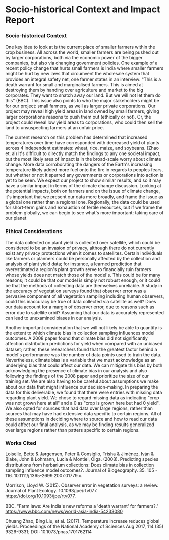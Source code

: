# Socio-historical Context and Impact Report

### Socio-historical Context ###
One key idea to look at is the current place of smaller farmers within the crop business. All across the world, smaller farmers are being pushed out by larger corporations, both via the economic power of the bigger companies, but also via changing government policies. One example of a recent policy change that hurts small farmers is India where smaller farmers might be hurt by new laws that circumvent the wholesale system that provides an integral safety net, one farmer states in an interview: "This is a death warrant for small and marginalised farmers. This is aimed at destroying them by handing over agriculture and market to the big corporates. They want to snatch away our land. But we will not let them do this" (BBC). This issue also points to who the major stakeholders might be for our project: small farmers, as well as larger private corporations. Our project may reveal high yield areas in land owned by small farmers, giving larger corporations reasons to push them out (ethically or not). Or, the project could reveal low yield areas to corporations, who could then sell the land to unsuspecting farmers at an unfair price.

The current research on this problem has determined that increased temperatures over time have corresponded with decreased yield of plants across 4 independent estimates: wheat, rice, maize, and soybeans. (Zhao et. al) It's difficult to directly match the findings to any one societal impact, but the most likely area of impact is in the broad-scale worry about climate change. More data corroborating the dangers of the Earth's increasing temperature likely added more fuel onto the fire in regards to peoples fears, but whether or not it spurred any governments or corporations into action is yet to be seen. We expect our project to show similar results, and so it may have a similar impact in terms of the climate change discussion. Looking at the potential impacts, both on farmers and on the issue of climate change, it's important that we present our data more broadly, and frame the issue as a global one rather than a regional one. Regionally, the data could be used for short-term gains and exhaustion of fertile resources, but if we frame the problem globally, we can begin to see what's more important: taking care of our planet 

### Ethical Considerations ###
The data collected on plant yield is collected over satellite, which could be considered to be an invasion of privacy, although there do not currently exist any privacy protections when it comes to satellites. Certain individuals like farmers or planners could be personally affected by the collection and analysis of plant yield data; for instance, a learned prediction that overestimated a region's plant growth serve to financially ruin farmers whose yields does not match those of the model's. This could be for many reasons; it could be that our model is simply not robust enough, or it could be that the methods of collecting data are themselves unreliable. A study in the accuracy of vegetation surveys found that observer error was a pervasive component of all vegetation sampling including human observers, could this inaccuracy be true of data collected via satellite as well? Does our data account for a margin of observer error, due to reasons such as error due to satellite orbit? Assuming that our data is accurately represented can lead to unexamined biases in our analysis.

Another important consideration that we will not likely be able to quantify is the extent to which climate bias in collection sampling influences model outcomes. A 2008 paper found that climate bias did not significantly affection distribution predictions for yield when compared with an unbiased dataset; rather, these researchers found that the greatest factor behind a model's performance was the number of data points used to train the data. Nevertheless, climate bias is a variable that we must acknowledge as an underlying bias that could affect our data. We can mitigate this bias by both acknowledging the presence of climate bias in our analysis and also following the findings of the 2008 paper and prioritize the size of our training set. We are also having to be careful about assumptions we make about our data that might influence our decision-making. In preparing the data for this deliverable, we found that there were entries with missing data regarding plant yield. We chose to regard missing data as indicating "crop was not grown here at all" and a 0 as "crop is grown here but had 0 yield". We also opted for sources that had data over large regions, rather than sources that may have had extensive data specific to certain regions. All of these assumptions in deciding where to source and how to read our data could affect our final analysis, as we may be finding results generalized over large regions rather than patters specific to certain regions.

### Works Cited ###
Loiselle, Bette & Jørgensen, Peter & Consiglio, Trisha & Jiménez, Iván & Blake, John & Lohmann, Lucia & Montiel, Olga. (2008). Predicting species distributions from herbarium collections: Does climate bias in collection sampling influence model outcomes?. Journal of Biogeography. 35. 105 - 116. 10.1111/j.1365-2699.2007.01779.x. 

Morrison, Lloyd W. (2015). Observer error in vegetation surveys: a review. Journal of Plant Ecology. 10.1093/jpe/rtv077. https://doi.org/10.1093/jpe/rtv077.

BBC. "Farm laws: Are India's new reforms a 'death warrant' for farmers?." https://www.bbc.com/news/world-asia-india-54233080

Chuang Zhao, Bing Liu, et al. (2017). Temperature increase reduces global yields. Proceedings of the National Academy of Sciences Aug 2017, 114 (35) 9326-9331; DOI: 10.1073/pnas.1701762114
